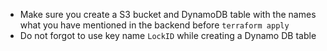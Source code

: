 * Make sure you create a S3 bucket and DynamoDB table with the names what you have mentioned in the backend before `terraform apply`
* Do not forgot to use key name `LockID` while creating a Dynamo DB table

